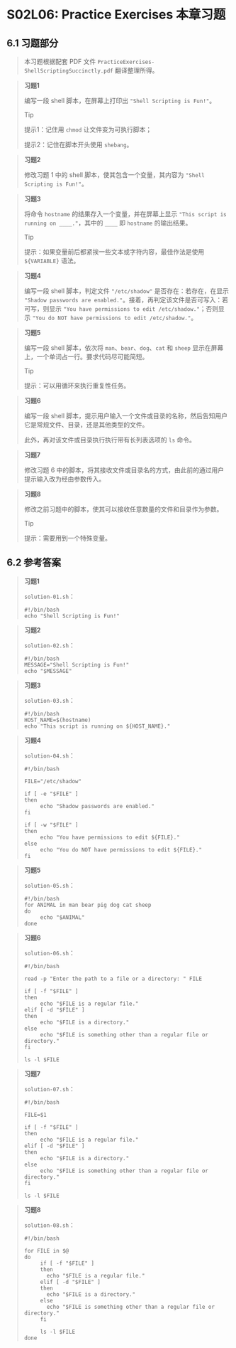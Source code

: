 # S02L06: Practice Exercises 本章习题



## 6.1 习题部分

> 本习题根据配套 PDF 文件 `PracticeExercises-ShellScriptingSuccinctly.pdf` 翻译整理所得。

> **习题1**
>
> 编写一段 shell 脚本，在屏幕上打印出 `"Shell Scripting is Fun!"`。
>
> > [!tip]
> >
> > 提示1：记住用 `chmod` 让文件变为可执行脚本；
> >
> > 提示2：记住在脚本开头使用 `shebang`。

> **习题2**
>
> 修改习题 1 中的 shell 脚本，使其包含一个变量，其内容为 `"Shell Scripting is Fun!"`。

> **习题3**
>
> 将命令 `hostname` 的结果存入一个变量，并在屏幕上显示 `"This script is running on ____."`，其中的 `____` 即 `hostname` 的输出结果。
>
> > [!tip]
> >
> > 提示：如果变量前后都紧挨一些文本或字符内容，最佳作法是使用 `${VARIABLE}` 语法。

> **习题4**
>
> 编写一段 shell 脚本，判定文件 `"/etc/shadow"` 是否存在：若存在，在显示 `"Shadow passwords are enabled."`。接着，再判定该文件是否可写入：若可写，则显示 `"You have permissions to edit /etc/shadow."`；否则显示 `"You do NOT have permissions to edit /etc/shadow."`。

> **习题5**
>
> 编写一段 shell 脚本，依次将 `man`、`bear`、`dog`、`cat` 和 `sheep` 显示在屏幕上，一个单词占一行。要求代码尽可能简短。
>
> > [!tip]
> >
> > 提示：可以用循环来执行重复性任务。

> **习题6**
>
> 编写一段 shell 脚本，提示用户输入一个文件或目录的名称，然后告知用户它是常规文件、目录，还是其他类型的文件。
>
> 此外，再对该文件或目录执行执行带有长列表选项的 `ls` 命令。

> **习题7**
>
> 修改习题 6 中的脚本，将其接收文件或目录名的方式，由此前的通过用户提示输入改为经由参数传入。

> **习题8**
>
> 修改之前习题中的脚本，使其可以接收任意数量的文件和目录作为参数。
>
> > [!tip]
> >
> > 提示：需要用到一个特殊变量。



## 6.2 参考答案

> **习题1**
>
> `solution-01.sh`：
>
> ```shell
> #!/bin/bash
> echo "Shell Scripting is Fun!"
> ```

> **习题2**
>
> `solution-02.sh`：
>
> ```shell
> #!/bin/bash
> MESSAGE="Shell Scripting is Fun!"
> echo "$MESSAGE"
> ```

> **习题3**
>
> `solution-03.sh`：
>
> ```shell
> #!/bin/bash
> HOST_NAME=$(hostname)
> echo "This script is running on ${HOST_NAME}."
> ```

> **习题4**
>
> `solution-04.sh`：
>
> ```shell
> #!/bin/bash
> 
> FILE="/etc/shadow"
> 
> if [ -e "$FILE" ]
> then
>      echo "Shadow passwords are enabled."
> fi
> 
> if [ -w "$FILE" ]
> then
>      echo "You have permissions to edit ${FILE}."
> else
>      echo "You do NOT have permissions to edit ${FILE}."
> fi
> ```

> **习题5**
>
> `solution-05.sh`：
>
> ```shell
> #!/bin/bash
> for ANIMAL in man bear pig dog cat sheep
> do
>      echo "$ANIMAL"
> done
> ```

> **习题6**
>
> `solution-06.sh`：
>
> ```shell
> #!/bin/bash
> 
> read -p "Enter the path to a file or a directory: " FILE
> 
> if [ -f "$FILE" ]
> then
>      echo "$FILE is a regular file."
> elif [ -d "$FILE" ]
> then
>      echo "$FILE is a directory."
> else
>      echo "$FILE is something other than a regular file or directory."
> fi
> 
> ls -l $FILE
> ```

> **习题7**
>
> `solution-07.sh`：
>
> ```shell
> #!/bin/bash
> 
> FILE=$1
> 
> if [ -f "$FILE" ]
> then
>      echo "$FILE is a regular file."
> elif [ -d "$FILE" ]
> then
>      echo "$FILE is a directory."
> else
>      echo "$FILE is something other than a regular file or directory."
> fi
> 
> ls -l $FILE
> ```
>
> 

> **习题8**
>
> `solution-08.sh`：
>
> ```shell
> #!/bin/bash
> 
> for FILE in $@
> do
>      if [ -f "$FILE" ]
>      then
>        echo "$FILE is a regular file."
>      elif [ -d "$FILE" ]
>      then
>        echo "$FILE is a directory."
>      else
>        echo "$FILE is something other than a regular file or directory."
>      fi
> 
>      ls -l $FILE
> done
> ```

